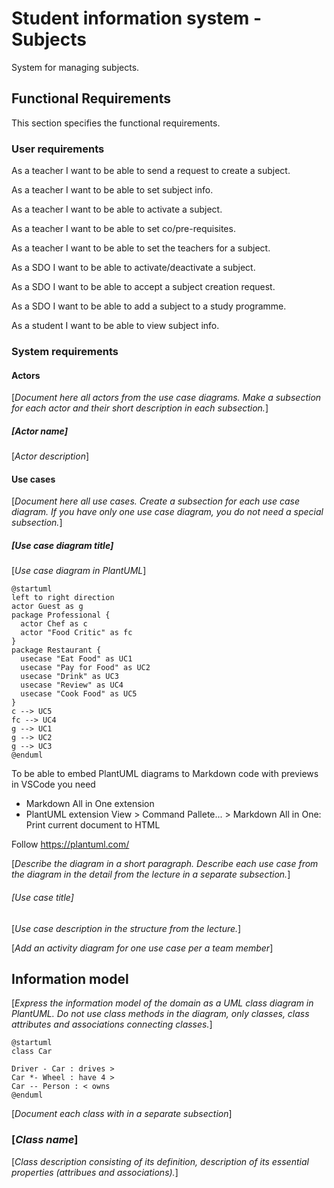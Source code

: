 # Student information system - Subjects

System for managing subjects.

## Functional Requirements

This section specifies the functional requirements.

### User requirements

As a teacher I want to be able to send a request to create a subject. 

As a teacher I want to be able to set subject info. 

As a teacher I want to be able to activate a subject. 

As a teacher I want to be able to set co/pre-requisites. 

As a teacher I want to be able to set the teachers for a subject. 

As a SDO I want to be able to activate/deactivate a subject. 

As a SDO I want to be able to accept a subject creation request. 

As a SDO I want to be able to add a subject to a study programme. 


As a student I want to be able to view subject info. 
### System requirements

#### Actors

[*Document here all actors from the use case diagrams. Make a subsection for each actor and their short description in each subsection.*]

##### [*Actor name*]

[*Actor description*]

#### Use cases

[*Document here all use cases. Create a subsection for each use case diagram. If you have only one use case diagram, you do not need a special subsection.*]

##### [*Use case diagram title*]

[*Use case diagram in PlantUML*]

```plantuml
@startuml
left to right direction
actor Guest as g
package Professional {
  actor Chef as c
  actor "Food Critic" as fc
}
package Restaurant {
  usecase "Eat Food" as UC1
  usecase "Pay for Food" as UC2
  usecase "Drink" as UC3
  usecase "Review" as UC4
  usecase "Cook Food" as UC5
}
c --> UC5
fc --> UC4
g --> UC1
g --> UC2
g --> UC3
@enduml
```

To be able to embed PlantUML diagrams to Markdown code with previews in VSCode you need
* Markdown All in One extension
* PlantUML extension
View > Command Pallete... > Markdown All in One: Print current document to HTML

Follow https://plantuml.com/

[*Describe the diagram in a short paragraph. Describe each use case from the diagram in the detail from the lecture in a separate subsection.*]

###### [*Use case title*]

[*Use case description in the structure from the lecture.*]

[*Add an activity diagram for one use case per a team member*]

## Information model

[*Express the information model of the domain as a UML class diagram in PlantUML. Do not use class methods in the diagram, only classes, class attributes and associations connecting classes.*]

```plantuml
@startuml
class Car

Driver - Car : drives >
Car *- Wheel : have 4 >
Car -- Person : < owns
@enduml
```

[*Document each class with in a separate subsection*]

### [*Class name*]

[*Class description consisting of its definition, description of its essential properties (attribues and associations).*]
